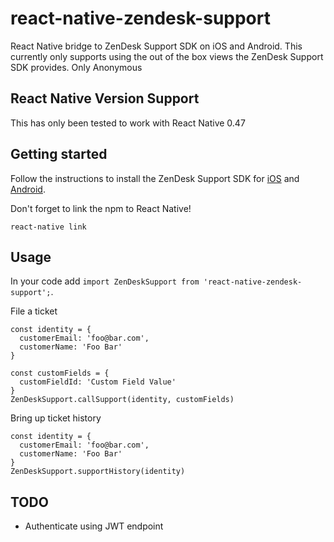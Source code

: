 # react-native-zendesk-support
React Native bridge to ZenDesk Support SDK on iOS and Android. This currently only supports using the out of the box views the ZenDesk Support SDK provides. Only Anonymous

## React Native Version Support

This has only been tested to work with React Native 0.47

## Getting started

Follow the instructions to install the ZenDesk Support SDK for [iOS](https://developer.zendesk.com/embeddables/docs/ios/integrate_sdk) and [Android](https://developer.zendesk.com/embeddables/docs/android/integrate_sdk).

Don't forget to link the npm to React Native!
```
react-native link
```

## Usage

In your code add `import ZenDeskSupport from 'react-native-zendesk-support';`.

File a ticket
```
const identity = {
  customerEmail: 'foo@bar.com',
  customerName: 'Foo Bar'
}

const customFields = {
  customFieldId: 'Custom Field Value'
}
ZenDeskSupport.callSupport(identity, customFields)
```

Bring up ticket history
```
const identity = {
  customerEmail: 'foo@bar.com',
  customerName: 'Foo Bar'
}
ZenDeskSupport.supportHistory(identity)
```

## TODO

* Authenticate using JWT endpoint

